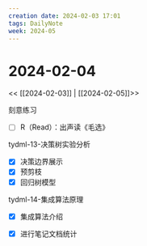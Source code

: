 ```yaml
---
creation date: 2024-02-03 17:01
tags: DailyNote
week: 2024-05
---
```


# 2024-02-04

<< [[2024-02-03]] | [[2024-02-05]]>>

刻意练习
- [ ] R（Read）：出声读《毛选》

tydml-13-决策树实验分析
- [x] 决策边界展示
- [x] 预剪枝
- [x] 回归树模型

tydml-14-集成算法原理
- [x] 集成算法介绍

- [x] 进行笔记文档统计
